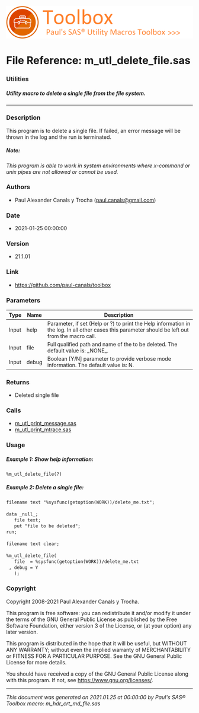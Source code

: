 [![../../misc/images/doc_header.png](../../misc/images/doc_header.png)](#)
# 
# File Reference: m_utl_delete_file.sas

### Utilities

##### Utility macro to delete a single file from the file system.

***

### Description
This program is to delete a single file. If failed, an error message will be thrown in the log and the run is terminated.



##### *Note:*
*This program is able to work in system environments where x-command or unix pipes are not allowed or cannot be used.*

### Authors
* Paul Alexander Canals y Trocha (paul.canals@gmail.com)

### Date
* 2021-01-25 00:00:00

### Version
* 21.1.01

### Link
* https://github.com/paul-canals/toolbox

### Parameters
| Type | Name | Description |
| ---- | ---- | ----------- |
| Input | help | Parameter, if set (Help or ?) to print the Help information in the log. In all other cases this parameter should be left out from the macro call. |
| Input | file | Full qualified path and name of the to be deleted. The default value is: \_NONE\_. |
| Input | debug | Boolean [Y/N] parameter to provide verbose mode information. The default value is: N. |

### Returns
* Deleted single file

### Calls
* [m_utl_print_message.sas](m_utl_print_message.md)
* [m_utl_print_mtrace.sas](m_utl_print_mtrace.md)

### Usage

##### Example 1: Show help information:
```sas
%m_utl_delete_file(?)
```

##### Example 2: Delete a single file:
```sas
filename text "%sysfunc(getoption(WORK))/delete_me.txt";

data _null_;
   file text;
   put "file to be deleted";
run;

filename text clear;

%m_utl_delete_file(
   file  = %sysfunc(getoption(WORK))/delete_me.txt
 , debug = Y
   );
```

### Copyright
Copyright 2008-2021 Paul Alexander Canals y Trocha. 
 
This program is free software: you can redistribute it and/or modify 
it under the terms of the GNU General Public License as published by 
the Free Software Foundation, either version 3 of the License, or 
(at your option) any later version. 
 
This program is distributed in the hope that it will be useful, 
but WITHOUT ANY WARRANTY; without even the implied warranty of 
MERCHANTABILITY or FITNESS FOR A PARTICULAR PURPOSE. See the 
GNU General Public License for more details. 
 
You should have received a copy of the GNU General Public License 
along with this program. If not, see <https://www.gnu.org/licenses/>. 


***
*This document was generated on 2021.01.25 at 00:00:00 by Paul's SAS&reg; Toolbox macro: m_hdr_crt_md_file.sas*
